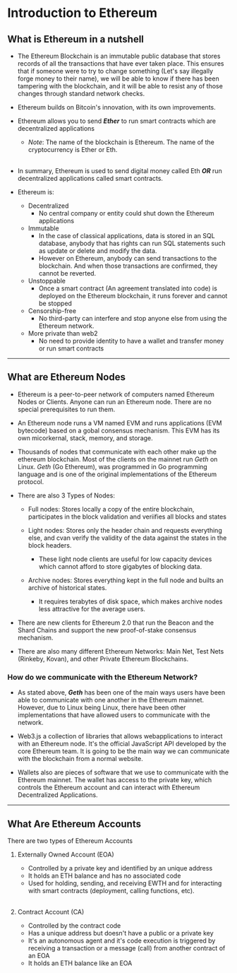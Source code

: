 # Introduction to Ethereum

## What is Ethereum in a nutshell

- The Ethereum Blockchain is an immutable public database that stores records of all the transactions that have ever taken place. This ensures that if someone were to try to change something (Let's say illegally forge money to their name), we will be able to know if there has been tampering with the blockchain, and it will be able to resist any of those changes through standard network checks.

- Ethereum builds on Bitcoin's innovation, with its own improvements.  

- Ethereum allows you to send ___Ether___ to run smart contracts which are decentralized applications

  - *Note*: The name of the blockchain is Ethereum. The name of the cryptocurrency is Ether or Eth. <br><br>

- In summary, Ethereum is used to send digital money called Eth ***OR*** run decentralized applications called smart contracts.

- Ethereum is:
  - Decentralized
    - No central company or entity could shut down the Ethereum applications
  - Immutable
    - In the case of classical applications, data is stored in an SQL database, anybody that has rights can run SQL statements such as update or delete and modify the data.
    - However on Ethereum, anybody can send transactions to the blockchain. And when those transactions are confirmed, they cannot be reverted.
  - Unstoppable
    - Once a smart contract (An agreement translated into code) is deployed on the Ethereum blockchain, it runs forever and cannot be stopped
  - Censorship-free
    - No third-party can interfere and stop anyone else from using the Ethereum network.
  - More private than web2
    - No need to provide identity to have a wallet and transfer money or run smart contracts

---

## What are Ethereum Nodes

- Ethereum is a peer-to-peer network of computers named Ethereum Nodes or Clients. Anyone can run an Ethereum node. There are no special prerequisites to run them.

- An Ethereum node runs a VM named EVM and runs applications (EVM bytecode) based on a gobal consensus mechanism. This EVM has its own micorkernal, stack, memory, and storage.

- Thousands of nodes that communicate with each other make up the ethereum blockchain. Most of the  clients on the mainnet run *Geth* on Linux. *Geth* (Go Ethereum), was programmed in Go programming language and is one of the original implementations of the Ethereum protocol.
  
- There are also 3 Types of Nodes:
  - Full nodes: Stores locally a copy of the entire blockchain, participates in the block validation and veriifies all blocks and states
  
  - Light nodes: Stores only the header chain and requests everything else, and cvan verify the validity of the data against the states in the block headers.
    - These light node clients are useful for low capacity devices which cannot afford to store gigabytes of blocking data.

  - Archive nodes: Stores everything kept in the full node and builts an archive of historical states.
    - It requires terabytes of disk space, which makes archive nodes less attractive for the average users.

- There are new clients for Ethereum 2.0 that run the Beacon and the Shard Chains and support the new proof-of-stake consensus mechanism.
  
- There are also many different Ethereum Networks: Main Net, Test Nets (Rinkeby, Kovan), and other Private Ethereum Blockchains.
  
### **How do we communicate with the Ethereum Network?**

- As stated above, ***Geth*** has been one of the main ways users have been able to communicate with one another in the Ethereum mainnet.  However, due to Linux being Linux, there have been other implementations that have allowed users to communicate with the network.

- Web3.js a collection of libraries that allows webapplications to interact with an Ethereum node. It's the official JavaScript API developed by the core Ethereum team. It is going to be the main way we can communicate with the blockchain from a normal website.

- Wallets also are pieces of software that we use to communicate with the Ethereum mainnet. The wallet has access to the private key, which controls the Ethereum account and can interact with Ethereum Decentralized Applications.  

---

## What Are Ethereum Accounts

There are two types of Ethereum Accounts

1. Externally Owned Account (EOA)
   - Controlled by a private key and identified by an unique address
   - It holds an ETH balance and has no associated code
   - Used for holding, sending, and receiving EWTH and for interacting with smart contracts (deployment, calling functions, etc). <br><br>

2. Contract Account (CA)
   - Controlled by the contract code
   - Has a unique address but doesn't have a public or a private key
   - It's an autonomous agent and it's code execution is triggered by receiving a transaction or a message (call) from another contract of an EOA
   - It holds an ETH balance like an EOA
